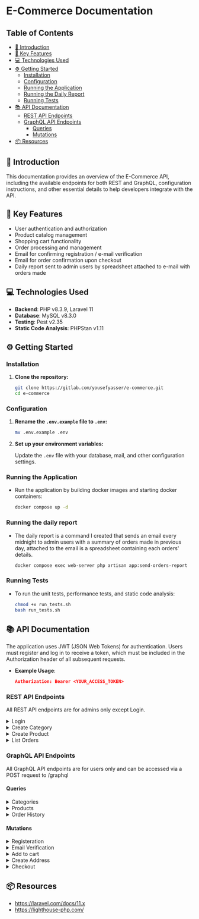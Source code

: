 # E-Commerce Documentation

## Table of Contents

-   [📖 Introduction](#user-content--introduction)
-   [🚀 Key Features](#user-content--key-features)
-   [💻 Technologies Used](#user-content--technologies-used)
-   [⚙️ Getting Started](#user-content-%EF%B8%8F-getting-started)
    -   [Installation](#user-content-installation)
    -   [Configuration](#user-content-configuration)
    -   [Running the Application](#user-content-running-the-application)
    -   [Running the Daily Report](#user-content-running-the-daily-report)
    -   [Running Tests](#user-content-running-tests)
-   [📚 API Documentation](#user-content--api-documentation)
    -   [REST API Endpoints](#user-content-rest-api-endpoints)
    -   [GraphQL API Endpoints](#user-content-graphql-api-endpoints)
        -   [Queries](#user-content-queries)
        -   [Mutations](#user-content-mutations)
-   [📦 Resources](#user-content--resources)

## 📖 Introduction

This documentation provides an overview of the E-Commerce API, including the available endpoints for both REST and GraphQL, configuration instructions, and other essential details to help developers integrate with the API.

## 🚀 Key Features

-   User authentication and authorization
-   Product catalog management
-   Shopping cart functionality
-   Order processing and management
-   Email for confirming registration / e-mail verification
-   Email for order confirmation upon checkout
-   Daily report sent to admin users by spreadsheet attached to e-mail with orders made

## 💻 Technologies Used

-   **Backend**: PHP v8.3.9, Laravel 11
-   **Database**: MySQL v8.3.0
-   **Testing**: Pest v2.35
-   **Static Code Analysis**: PHPStan v1.11

## ⚙️ Getting Started

### Installation

1. **Clone the repository:**

    ```bash
    git clone https://gitlab.com/yousefyasser/e-commerce.git
    cd e-commerce
    ```

### Configuration

1. **Rename the `.env.example` file to `.env`:**

    ```bash
    mv .env.example .env
    ```

2. **Set up your environment variables:**

    Update the `.env` file with your database, mail, and other configuration settings.

### Running the Application

-   Run the application by building docker images and starting docker containers:

    ```bash
    docker compose up -d
    ```

### Running the daily report

-   The daily report is a command I created that sends an email every midnight to admin users with a summary of orders made in previous day, attached to the email is a spreadsheet containing each orders' details.

    ```bash
    docker compose exec web-server php artisan app:send-orders-report
    ```

### Running Tests

-   To run the unit tests, performance tests, and static code analysis:

    ```bash
    chmod +x run_tests.sh
    bash run_tests.sh
    ```

## 📚 API Documentation

The application uses JWT (JSON Web Tokens) for authentication. Users must register and log in to receive a token, which must be included in the Authorization header of all subsequent requests.

-   **Example Usage**:
    ```json
    Authorization: Bearer <YOUR_ACCESS_TOKEN>
    ```

### REST API Endpoints

All REST API endpoints are for admins only except Login.

<details>
    <summary>
        Login
    </summary>

-   **URL**: POST /api/login
-   **Description**: Login as an existing user/admin.
-   **Request Body**:
    ```json
    {
        "email": "username@example.com",
        "password": "Password123"
    }
    ```
-   **Response**:
    ```json
    {
        "status": "success",
        "message": "Login successful",
        "data": {
            "user": {
                "id": 44,
                "name": "John Doe",
                "email": "yousefyasser@gmal.com",
                "email_verified_at": null,
                "role": "user",
                "created_at": "2024-08-27T10:29:29.000000Z",
                "updated_at": "2024-08-27T10:29:29.000000Z"
            },
            "token": "eyJ0eXAiOiJKV1QiLCJhbGciOiJIUzI1NiJ9.eyJpc3MiOiJodHRwOi8vbG9jYWxob3N0OjgwMDAvYXBpL2xvZ2luIiwiaWF0IjoxNzI0NzU0NTg2LCJleHAiOjE3MjQ3NTgxODYsIm5iZiI6MTcyNDc1NDU4NiwianRpIjoiNVlJcXZTV2ROZlJIbHJObiIsInN1YiI6IjQ0IiwicHJ2IjoiMjNiZDVjODk0OWY2MDBhZGIzOWU3MDFjNDAwODcyZGI3YTU5NzZmNyJ9.HUeDT1Orp0ImLYRN6CSUv0n7zlPgYfHS6cwJmGgph50"
        }
    }
    ```

</details>

<details>
    <summary>
        Create Category
    </summary>

-   **URL**: POST /api/categories
-   **Description**: Creates a new Category.
-   **Request Body**:
    ```json
    {
        "name": "Milk",
        "description": "This is Milk",
        "parent_id": 1
    }
    ```
-   **Response**:
    ```json
    {
        "status": "success",
        "message": "Category created successfully",
        "data": {
            "name": "Milk",
            "description": "This is Milk",
            "parent_id": null,
            "updated_at": "2024-08-27T10:35:28.000000Z",
            "created_at": "2024-08-27T10:35:28.000000Z",
            "id": 192
        }
    }
    ```

</details>

<details>
    <summary>
        Create Product
    </summary>

-   **URL**: POST /api/products
-   **Description**: Creates a new Product.
-   **Request Body**
    ```json
    {
        "name": "Milk",
        "description": "This is Milk",
        "price": 45.5,
        "category_id": 6,
        "stock": 5
    }
    ```
-   **Response**:
    ```json
    {
        "status": "success",
        "message": "Product created successfully",
        "data": {
            "name": "milk",
            "description": "this is dairy",
            "price": 45.5,
            "category_id": 192,
            "stock": 5,
            "updated_at": "2024-08-27T10:37:21.000000Z",
            "created_at": "2024-08-27T10:37:21.000000Z",
            "id": 604
        }
    }
    ```

</details>

<details>
    <summary>
        List Orders
    </summary>

-   **URL**: GET /api/orders?page=1&sort=total_asc&status=pending
-   **Description**: Retrieves details of all orders paginated.
-   **Optional Query Parameters**:
    -   **page**: Retrieve a specific page from paginated result
    -   **sort**: Sort Orders by a specific column
    -   **status**: Filter Orders by their status
-   **Response**:

    ```json
    {
        "status": "success",
        "message": "Orders retrieved successfully",
        "data": {
            "current_page": 1,
            "data": [
                {
                    "id": 3,
                    "user_id": 1,
                    "address_id": 3,
                    "payment_method_id": 1,
                    "status": "pending",
                    "total": 105.87,
                    "created_at": "2024-08-21T05:15:07.000000Z",
                    "updated_at": "2024-08-21T05:15:07.000000Z",
                    "items": [
                        {
                            "id": 11,
                            "order_id": 3,
                            "product_id": 36,
                            "quantity": 7,
                            "price": 409.86,
                            "created_at": "2024-08-21T05:15:08.000000Z",
                            "updated_at": "2024-08-21T05:15:08.000000Z",
                            "total": 2869.02,
                            "product": {
                                "id": 36,
                                "name": "vero",
                                "description": "Quam maxime perspiciatis vel voluptatem praesentium at id.",
                                "price": 23.83,
                                "category_id": 29,
                                "stock": 94,
                                "image_url": "https://via.placeholder.com/640x480.png/00ffdd?text=corrupti",
                                "created_at": "2024-08-21T05:15:07.000000Z",
                                "updated_at": "2024-08-21T05:15:07.000000Z"
                            }
                        }
                    ],
                    "address": {
                        "id": 3,
                        "label": "expedita",
                        "recipient_name": "Brittany Lindgren",
                        "address_line_1": "34833 Eichmann Stream Apt. 062",
                        "address_line_2": "Apt. 935",
                        "city": "South Maximoside",
                        "state": "New Jersey",
                        "postal_code": "62491-8853",
                        "country": "Norway",
                        "phone_number": "920.997.0276",
                        "user_id": 1
                    },
                    "payment_method": {
                        "id": 1,
                        "user_id": 1,
                        "type": "Credit Card",
                        "last_four": "1945"
                    }
                }
            ]
        }
    }
    ```

</details>

### GraphQL API Endpoints

All GraphQL API endpoints are for users only and can be accessed via a POST request to /graphql

#### Queries

<details>
    <summary>
        Categories
    </summary>

-   Description: Retrieves all categories with their subcategories.
-   **Request Body**:
    ```graphql
    {
        categories {
            id
            name
            subcategories {
                id
                name
                description
            }
        }
    }
    ```
-   **Response**:
    ```json
    {
        "data": {
            "categories": [
                {
                    "id": "1",
                    "name": "Dairy",
                    "subcategories": [
                        {
                            "id": "2",
                            "name": "Milk",
                            "description": "This is Milk"
                        }
                    ]
                }
            ]
        }
    }
    ```

</details>

<details>
    <summary>
        Products
    </summary>

-   **Description**: Retrieves all Product details with pagination.
-   **Query Parameters**:
    -   **first**: gets only the first specified number of products from the result
    -   **page**: gets result from specified page after pagination
    -   **category**: filter products by category id
    -   **search**: filter products by name
    -   **sortBy**: sort the result by a product attribute
-   **Request Body**:
    ```graphql
    {
        products(first: 1, category: 6, search: "Milk", sortBy: PRICE_ASC) {
            data {
                id
                name
                description
                price
                category_id
                stock
                image_url
                created_at
            }
        }
    }
    ```
-   **Response**:
    ```json
    {
        "data": {
            "products": {
                "data": [
                    {
                        "id": "101",
                        "name": "milk",
                        "description": "this is dairy",
                        "price": 45.5,
                        "category_id": 6,
                        "stock": 5,
                        "image_url": null,
                        "created_at": "2024-08-21 08:28:31"
                    }
                ]
            }
        }
    }
    ```

</details>

<details>
    <summary>
        Order History
    </summary>

-   **Description**: Retrieves all previous orders made by the authenticated user.
-   **Query Parameters**:
    -   **first**: gets only the first specified number of orders from the result
    -   **page**: gets result from specified page after pagination
    -   **status**: filter products by status
    -   **sort**: sort the result by an order attribute
-   **Request Body**:
    ```graphql
    {
        orderHistory(
            status: "pending"
            sort: "created_at_desc"
            first: 1
            page: 2
        ) {
            data {
                id
                status
                total
                items {
                    product {
                        name
                    }
                    total
                }
                address {
                    address_line_1
                }
                payment_method {
                    type
                }
                created_at
                updated_at
            }
        }
    }
    ```
-   **Response**:
    ```json
    {
        "data": {
            "orderHistory": {
                "data": [
                    {
                        "id": "11",
                        "status": "pending",
                        "total": 5215.1,
                        "items": [
                            {
                                "product": {
                                    "name": "temporibus"
                                },
                                "total": 5215.1
                            }
                        ],
                        "address": {
                            "address_line_1": "243 Marcella Ports"
                        },
                        "payment_method": {
                            "type": "PayPal"
                        },
                        "created_at": "2024-08-21 08:15:08",
                        "updated_at": "2024-08-21 08:15:08"
                    }
                ]
            }
        }
    }
    ```

</details>

#### Mutations

<details>
    <summary>
        Registeration
    </summary>

-   **Description**: Registers a new user.
-   **Request Body**:

    ```graphql
    mutation ($input: CreateUserInput!) {
        registerUser(input: $input)
    }
    ```

    -   Variables

    ```json
    {
        "input": {
            "name": "name",
            "email": "username@example.com",
            "password": "Password123",
            "password_confirmation": "Password123"
        }
    }
    ```

-   **Response**:

    ```json
    {
        "data": {
            "registerUser": ["status", "message", "user data", "JWT"]
        }
    }
    ```

</details>

<details>
    <summary>
        Email Verification
    </summary>

-   **Description**: Verifies the user's email address.
-   **Request Body**:

    ```graphql
    mutation {
        verifyEmail
    }
    ```

-   **Response**:

    ```json
    {
        "data": {
            "verifyEmail": ["status", "message", "user data"]
        }
    }
    ```

</details>

<details>
    <summary>
        Add to cart
    </summary>

-   **Description**: Add a product to user's cart.
-   **Query Parameters**:
    -   product_id: ID of product to add to cart
    -   quantity: How much of that product to add to cart
-   **Request Body**:

    ```graphql
    mutation {
        addToCart(product_id: 6, quantity: 3) {
            id
            name
            price
            stock
        }
    }
    ```

-   **Response**:

    ```json
    {
        "data": {
            "addToCart": {
                "id": "6",
                "name": "consequatur",
                "price": 74.19,
                "stock": 98
            }
        }
    }
    ```

</details>

<details>
    <summary>
        Create Address
    </summary>

-   **Description**: Add a new address for the user.
-   **Request Body**:

    ```graphql
    mutation ($addressData: CreateAddressInput!) {
        createAddress(addressData: $addressData)
    }
    ```

    -   Variables

    ```json
    {
        "addressData": {
            "label": "a",
            "recipient_name": "b",
            "address_line_1": "c",
            "address_line_2": "d",
            "state": "e",
            "city": "f",
            "country": "g",
            "postal_code": "h",
            "phone_number": "i"
        }
    }
    ```

-   **Response**:

    ```json
    {
        "data": {
            "createAddress": "16"
        }
    }
    ```

</details>

<details>
    <summary>
        Checkout
    </summary>

-   **Description**: Buy all products in cart with provided payment method and address.
-   **Request Body**:

    ```graphql
    mutation {
        checkout(address_id: 1, payment_method_id: 1)
    }
    ```

-   **Response**:

    ```json
    {
        "data": {
            "checkout": "16"
        }
    }
    ```

</details>

## 📦 Resources

-   https://laravel.com/docs/11.x
-   https://lighthouse-php.com/
